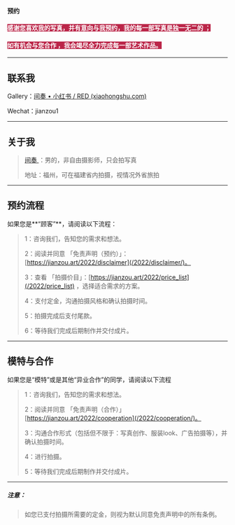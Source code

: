 #### 预约

#### <b style="background-color:#BB2649;color:white;">感谢您喜欢我的写真，并有意向与我预约，我的每一部写真是独一无二的 ；</b>

#### <b style="background-color:#BB2649;color:white;">如有机会与您合作 ，我会竭尽全力完成每一部艺术作品。</b>

------



## 联系我

Gallery：[间奏 • 小红书 / RED (xiaohongshu.com)](https://www.xiaohongshu.com/user/profile/5cde55980000000010029557?xhsshare=CopyLink&appuid=5cde55980000000010029557&apptime=1647576045)

Wechat：jianzou1

------



## 关于我

> [间奏 ](https://jianzou.art/about/)：男的，非自由摄影师，只会拍写真
>
> 地址：福州，可在福建省内拍摄，视情况外省旅拍
>

------



## 预约流程

如果您是**“顾客”**，请阅读以下流程：

> 
>
> 1：咨询我们，告知您的需求和想法。 
>
> 
>
> 2：阅读并同意 「免责声明（预约）」：[https://jianzou.art/2022/disclaimer](/2022/disclaimer/)。
>
> 
>
> 3：查看 「拍摄价目」：[https://jianzou.art/2022/price_list](/2022/price_list) ，选择适合需求的方案。
>
> 
>
> 4：支付定金，沟通拍摄风格和确认拍摄时间。
>
> 
>
> 5：拍摄完成后支付尾款。
>
> 
>
> 6：等待我们完成后期制作并交付成片。

------



## 模特与合作

如果您是“模特”或是其他“异业合作”的同学，请阅读以下流程

> 1：咨询我们，告知您的需求和想法。
>
> 
>
> 2：阅读并同意 「免责声明（合作）」[https://jianzou.art/2022/cooperation](/2022/cooperation/)。
>
> 
>
> 3：沟通合作形式（包括但不限于：写真创作、服装look、广告拍摄等），并确认拍摄时间。
>
> 
>
> 4：进行拍摄。
>
> 
>
> 5：等待我们完成后期制作并交付成片。

------



##### 注意：

> 如您已支付拍摄所需要的定金，则视为默认同意免责声明中的所有条例。
